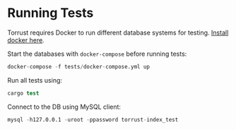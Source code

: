 # Running Tests

Torrust requires Docker to run different database systems for testing. [Install docker here](https://docs.docker.com/engine/).

Start the databases with `docker-compose` before running tests:

```s
docker-compose -f tests/docker-compose.yml up
```

Run all tests using:

```s
cargo test
```

Connect to the DB using MySQL client:

```s
mysql -h127.0.0.1 -uroot -ppassword torrust-index_test
```
